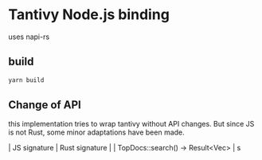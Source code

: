 # Tantivy Node.js binding

uses napi-rs

## build

```bash
yarn build
```

## Change of API

this implementation tries to wrap tantivy without API changes.
But since JS is not Rust, some minor adaptations have been made.

| JS signature                                  | Rust signature |
| TopDocs::search() -> Result<Vec<TopDocFruit>> | s
